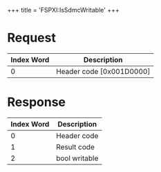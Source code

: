 +++
title = 'FSPXI:IsSdmcWritable'
+++

# Request

| Index Word | Description                |
|------------|----------------------------|
| 0          | Header code \[0x001D0000\] |

# Response

| Index Word | Description   |
|------------|---------------|
| 0          | Header code   |
| 1          | Result code   |
| 2          | bool writable |
